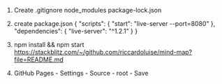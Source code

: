 1) Create .gitignore
    node_modules
    package-lock.json


2) create package.json
    {
        "scripts": {
        "start": "live-server --port=8080"
        },
        "dependencies": {
        "live-server": "^1.2.1"
        }
    }

3)  npm install && npm start
https://stackblitz.com/~/github.com/riccardoluise/mind-map?file=README.md

4) GitHub Pages - Settings - Source -  root - Save
